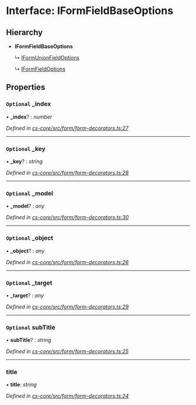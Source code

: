 # Interface: IFormFieldBaseOptions

## Hierarchy

* **IFormFieldBaseOptions**

  ↳ [IFormUnionFieldOptions](_cs_core_src_form_form_decorators_.iformunionfieldoptions.md)

  ↳ [IFormFieldOptions](_cs_core_src_form_form_decorators_.iformfieldoptions.md)

## Properties

### `Optional` _index

• **_index**? : *number*

*Defined in [cs-core/src/form/form-decorators.ts:27](https://github.com/RichardHovenkamp/csnext/blob/eefa977/packages/cs-core/src/form/form-decorators.ts#L27)*

___

### `Optional` _key

• **_key**? : *string*

*Defined in [cs-core/src/form/form-decorators.ts:28](https://github.com/RichardHovenkamp/csnext/blob/eefa977/packages/cs-core/src/form/form-decorators.ts#L28)*

___

### `Optional` _model

• **_model**? : *any*

*Defined in [cs-core/src/form/form-decorators.ts:30](https://github.com/RichardHovenkamp/csnext/blob/eefa977/packages/cs-core/src/form/form-decorators.ts#L30)*

___

### `Optional` _object

• **_object**? : *any*

*Defined in [cs-core/src/form/form-decorators.ts:26](https://github.com/RichardHovenkamp/csnext/blob/eefa977/packages/cs-core/src/form/form-decorators.ts#L26)*

___

### `Optional` _target

• **_target**? : *any*

*Defined in [cs-core/src/form/form-decorators.ts:29](https://github.com/RichardHovenkamp/csnext/blob/eefa977/packages/cs-core/src/form/form-decorators.ts#L29)*

___

### `Optional` subTitle

• **subTitle**? : *string*

*Defined in [cs-core/src/form/form-decorators.ts:25](https://github.com/RichardHovenkamp/csnext/blob/eefa977/packages/cs-core/src/form/form-decorators.ts#L25)*

___

###  title

• **title**: *string*

*Defined in [cs-core/src/form/form-decorators.ts:24](https://github.com/RichardHovenkamp/csnext/blob/eefa977/packages/cs-core/src/form/form-decorators.ts#L24)*
